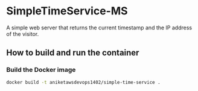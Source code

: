 # SimpleTimeService-MS

A simple web server that returns the current timestamp and the IP address of the visitor.

## How to build and run the container

### Build the Docker image

```bash
docker build -t aniketawsdevops1402/simple-time-service .
